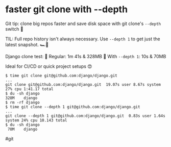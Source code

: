 # faster git clone with --depth

Git tip: clone big repos faster and save disk space with git clone's `--depth` switch 🌟

TIL: Full repo history isn't always necessary. Use `--depth 1` to get just the latest snapshot. 🏎️💨

Django clone test:
🔸 Regular: 1m 41s & 328MB
🔸 With `--depth 1`: 10s & 70MB

Ideal for CI/CD or quick project setups 😍

```
$ time git clone git@github.com:django/django.git
...
git clone git@github.com:django/django.git  19.07s user 8.67s system 27% cpu 1:41.17 total
$ du -sh django
328M	django
$ rm -rf django
$ time git clone --depth 1 git@github.com:django/django.git
...
git clone --depth 1 git@github.com:django/django.git  0.83s user 1.64s system 24% cpu 10.143 total
$ du -sh django
 70M	django
```

#git
